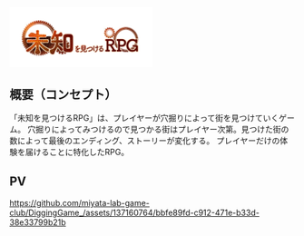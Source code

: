 <img width="50%" alt="SCR-20230502-nedr" src="https://github.com/MiyataGames/.github/blob/main/images/Michi_Logo.png?raw=true">

## 概要（コンセプト）
「未知を見つけるRPG」は、プレイヤーが穴掘りによって街を見つけていくゲーム。
穴掘りによってみつけるので見つかる街はプレイヤー次第。見つけた街の数によって最後のエンディング、ストーリーが変化する。
プレイヤーだけの体験を届けることに特化したRPG。

## PV
https://github.com/miyata-lab-game-club/DiggingGame_/assets/137160764/bbfe89fd-c912-471e-b33d-38e33799b21b
